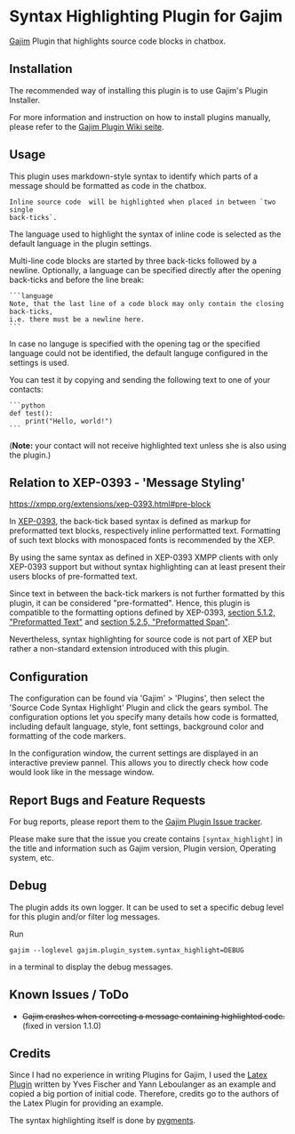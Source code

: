 # Syntax Highlighting Plugin for Gajim

[Gajim](https://gajim.org) Plugin that highlights source code blocks in chatbox.

## Installation

The recommended way of installing this plugin is to use
Gajim's Plugin Installer.

For more information and instruction on how to install plugins manually, please
refer to the [Gajim Plugin Wiki seite](https://dev.gajim.org/gajim/gajim-plugins/wikis/home#how-to-install-plugins).


## Usage

This plugin uses markdown-style syntax to identify which parts of a message
should be formatted as code in the chatbox.

```
Inline source code  will be highlighted when placed in between `two single
back-ticks`.
```

The language used to highlight the syntax of inline code is selected as the
default language in the plugin settings.


Multi-line code blocks are started by three back-ticks followed by a newline.
Optionally, a language can be specified directly after the opening back-ticks and
before the line break:
````
```language
Note, that the last line of a code block may only contain the closing back-ticks,
i.e. there must be a newline here.
```
````

In case no languge is specified with the opening tag or the specified language
could not be identified, the default languge configured in the settings is
used.

You can test it by copying and sending the following text to one of your
contacts:
````
```python
def test():
    print("Hello, world!")
```
````
(**Note:** your contact will not receive highlighted text unless she is also
using the plugin.)


## Relation to XEP-0393 - 'Message Styling'


https://xmpp.org/extensions/xep-0393.html#pre-block

In [XEP-0393](https://xmpp.org/extensions/xep-0393.html),
the back-tick based syntax is defined as markup for preformatted
text blocks, respectively inline performatted text.
Formatting of such text blocks with monospaced fonts is recommended by the XEP.

By using the same syntax as defined in XEP-0393 XMPP clients with only XEP-0393
support but without syntax highlighting can at least present their users blocks
of pre-formatted text.

Since text in between the back-tick markers is not further formatted by this
plugin, it can be considered "pre-formatted".
Hence, this plugin is compatible to the formatting options defined by XEP-0393,
[section 5.1.2, "Preformatted Text"](https://xmpp.org/extensions/xep-0393.html#pre-block)
and [section 5.2.5, "Preformatted Span"](https://xmpp.org/extensions/xep-0393.html#mono).

Nevertheless, syntax highlighting for source code is not part of XEP but
rather a non-standard extension introduced with this plugin.


## Configuration

The configuration can be found via 'Gajim' > 'Plugins', then select the
'Source Code Syntax Highlight' Plugin and click the gears symbol.
The configuration options let you specify many details how code is formatted,
including default language, style, font settings, background color and formatting
of the code markers.

In the configuration window, the current settings are displayed in an
interactive preview pannel. This allows you to directly check how code would
look like in the message
window.

## Report Bugs and Feature Requests

For bug reports, please report them to the [Gajim Plugin Issue tracker](https://dev.gajim.org/gajim/gajim-plugins/issues/new?issue[FlorianMuenchbach]=&issue[description]=Gajim%20Version%3A%20%0APlugin%20Version%3A%0AOperating%20System%3A&issue[title]=[syntax_highlight]).

Please make sure that the issue you create contains `[syntax_highlight]` in the
title and information such as Gajim version, Plugin version, Operating system,
etc.

## Debug

The plugin adds its own logger. It can be used to set a specific debug level
for this plugin and/or filter log messages.

Run
```
gajim --loglevel gajim.plugin_system.syntax_highlight=DEBUG
```
in a terminal to display the debug messages.


## Known Issues / ToDo

 * ~~Gajim crashes when correcting a message containing highlighted code.~~
   (fixed in version 1.1.0)


## Credits

Since I had no experience in writing Plugins for Gajim, I used the
[Latex Plugin](https://trac-plugins.gajim.org/wiki/LatexPlugin)
written by Yves Fischer and Yann Leboulanger as an example and copied a big
portion of initial code. Therefore, credits go to the authors of the Latex
Plugin for providing an example.

The syntax highlighting itself is done by [pygments](http://pygments.org/).
